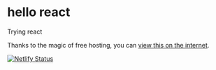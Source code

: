 # hello react

Trying react

Thanks to the magic of free hosting, you can [view this on the internet](https://serene-brattain-29acd8.netlify.app/).

[![Netlify Status](https://api.netlify.com/api/v1/badges/7e929810-5e49-4a9f-90f8-b7eed7ac76e5/deploy-status)](https://app.netlify.com/sites/serene-brattain-29acd8/deploys)

